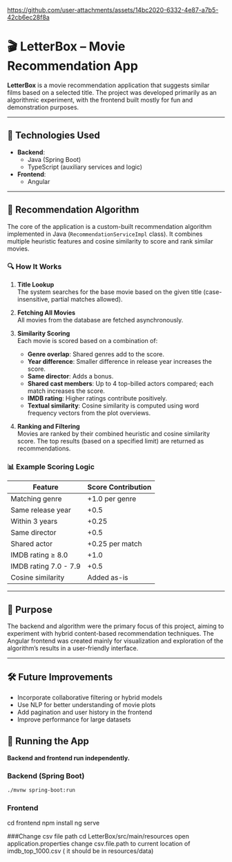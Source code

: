 


https://github.com/user-attachments/assets/14bc2020-6332-4e87-a7b5-42cb6ec28f8a


# 🎬 LetterBox – Movie Recommendation App

**LetterBox** is a movie recommendation application that suggests similar films based on a selected title. The project was developed primarily as an algorithmic experiment, with the frontend built mostly for fun and demonstration purposes.

---

## 📌 Technologies Used

- **Backend**:
  - Java (Spring Boot)
  - TypeScript (auxiliary services and logic)
- **Frontend**:
  - Angular

---

## 🧠 Recommendation Algorithm

The core of the application is a custom-built recommendation algorithm implemented in Java (`RecommendationServiceImpl` class). It combines multiple heuristic features and cosine similarity to score and rank similar movies.

### 🔍 How It Works

1. **Title Lookup**  
   The system searches for the base movie based on the given title (case-insensitive, partial matches allowed).

2. **Fetching All Movies**  
   All movies from the database are fetched asynchronously.

3. **Similarity Scoring**  
   Each movie is scored based on a combination of:
   - **Genre overlap**: Shared genres add to the score.
   - **Year difference**: Smaller difference in release year increases the score.
   - **Same director**: Adds a bonus.
   - **Shared cast members**: Up to 4 top-billed actors compared; each match increases the score.
   - **IMDB rating**: Higher ratings contribute positively.
   - **Textual similarity**: Cosine similarity is computed using word frequency vectors from the plot overviews.

4. **Ranking and Filtering**  
   Movies are ranked by their combined heuristic and cosine similarity score. The top results (based on a specified limit) are returned as recommendations.

### 📊 Example Scoring Logic

| Feature                | Score Contribution     |
|------------------------|------------------------|
| Matching genre         | +1.0 per genre         |
| Same release year      | +0.5                   |
| Within 3 years         | +0.25                  |
| Same director          | +0.5                   |
| Shared actor           | +0.25 per match        |
| IMDB rating ≥ 8.0      | +1.0                   |
| IMDB rating 7.0 - 7.9  | +0.5                   |
| Cosine similarity      | Added as-is            |

---
## 🎯 Purpose

The backend and algorithm were the primary focus of this project, aiming to experiment with hybrid content-based recommendation techniques. The Angular frontend was created mainly for visualization and exploration of the algorithm’s results in a user-friendly interface.

---

## 🛠 Future Improvements

- Incorporate collaborative filtering or hybrid models
- Use NLP for better understanding of movie plots
- Add pagination and user history in the frontend
- Improve performance for large datasets


## 🚀 Running the App

**Backend and frontend run independently.**

### Backend (Spring Boot)

```bash
./mvnw spring-boot:run
```

### Frontend
cd frontend
npm install
ng serve

###Change csv file path
cd LetterBox/src/main/resources
open application.properties
change csv.file.path to current location of imdb_top_1000.csv ( it should be in resources/data)


